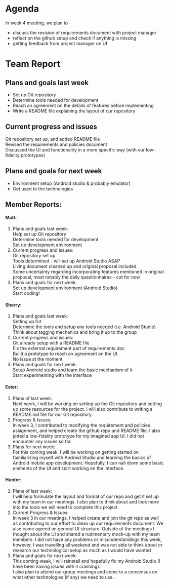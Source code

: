 # Agenda
In week 4 meeting, we plan to
- discuss the revision of requirements document with project manager 
- reflect on the github setup and check if anything is missing 
- getting feedback from project manager on UI

# Team Report

## Plans and goals last week
- Set up Git repository
- Determine tools needed for development
- Reach an agreement on the details of features before implementing
- Write a README file explaining the layout of our repository

## Current progress and issues
Git repository set up, and added README file<br>
Revised the requirements and policies document<br>
Discussed the UI and functionality in a more specific way (with our low-fidelity prototypes)<br>

## Plans and goals for next week
- Environment setup (Android studio & probably emulator)
- Get used to the technologies

## Member Reports:
#### Matt:
1. Plans and goals last week:<br>
Help set up Git repository<br>
Determine tools needed for development<br>
Set up development environment<br>
2. Current progress and issues:<br>
Git repository set up<br>
Tools determined - will set up Android Studio ASAP<br>
Living document cleaned up and original proposal included<br>
Some uncertainty regarding incorporating features mentioned in original proposal, most notably the daily questionnaires - cut for now<br>
3. Plans and goals for next week:<br>
Set up development environment (Android Studio)<br>
Start coding!<br>

#### Sherry:
1. Plans and goals last week:<br>
Setting up Git<br>
Determine the tools and setup any tools needed (i.e. Android Studio)<br>
Think about tagging mechanics and bring it up to the group<br>
2. Current progress and issues:<br>
Git already setup with a README file<br>
Fix the external requirement part of requirements doc<br>
Build a prototype to reach an agreement on the UI<br>
No issue at the moment
3. Plans and goals for next week:<br>
Setup Android studio and learn the basic mechanism of it<br>
Start experimenting with the interface<br>


#### Ester:
1. Plans of last week:<br>
Next week, I will be working on setting up the Git repository and setting up some resources for the project. I will also contribute to writing a README.md file for our Git repository.
2. Progress & Issues:<br>
In week 3, I contributed to modifying the requirement and policies assignment, and helped create the github repo and README file. I also jotted a low-fidelity prototype for my imagined app UI. I did not encounter any issues so far.  
3. Plans for next week:<br>
For this coming week, I will be working on getting started on familiarizing myself with Android Studio and learning the basics of Android mobile app development. Hopefully, I can nail down some basic elements of the UI and start working on the interface. 

#### Hunter:
1. Plans of last week:<br>
I will help formulate the layout and format of our repo and get it set up with my team in our meetings.
I also plan to think about and look more into the tools we will need to complete this project.
2. Current Progress & Issues:<br>
In week 3 in our meetings, I helped create and join the git repo as well as contributing to our effort to clean up our requirements document. We also came agreed on general UI structure. Outside of the meetings I thought about the UI and shared a rudimentary mock-up with my team members.
I did not have any problems or misunderstandings this week, however, I was travelling all weekend and was not able to think about or research our technological setup as much as I would have wanted
3. Plans and goals for next week:<br>
This coming week, I will reinstall and hopefully fix my Android Studio (I have been having issues with it crashing). <br>
I also plan to attend our group meetings and come to a consensus on what other technologies (if any) we need to use..

